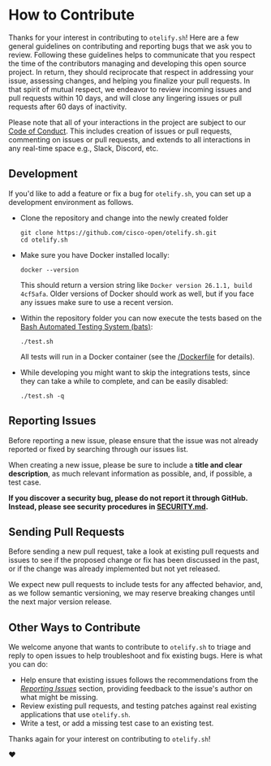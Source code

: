 # How to Contribute

Thanks for your interest in contributing to `otelify.sh`! Here are a few general
guidelines on contributing and reporting bugs that we ask you to review.
Following these guidelines helps to communicate that you respect the time of the
contributors managing and developing this open source project. In return, they
should reciprocate that respect in addressing your issue, assessing changes, and
helping you finalize your pull requests. In that spirit of mutual respect, we
endeavor to review incoming issues and pull requests within 10 days, and will
close any lingering issues or pull requests after 60 days of inactivity.

Please note that all of your interactions in the project are subject to our
[Code of Conduct](./CODE_OF_CONDUCT.md). This includes creation of issues or
pull requests, commenting on issues or pull requests, and extends to all
interactions in any real-time space e.g., Slack, Discord, etc.

## Development

If you'd like to add a feature or fix a bug for `otelify.sh`, you can set up a
development environment as follows.

- Clone the repository and change into the newly created folder

  ```shell
  git clone https://github.com/cisco-open/otelify.sh.git
  cd otelify.sh
  ```

- Make sure you have Docker installed locally:

  ```shell
  docker --version
  ```

  This should return a version string like
  `Docker version 26.1.1, build 4cf5afa`. Older versions of Docker should work
  as well, but if you face any issues make sure to use a recent version.

- Within the repository folder you can now execute the tests based on the
  [Bash Automated Testing System (bats)](https://bats-core.readthedocs.io/en/stable/):

  ```shell
  ./test.sh
  ```

  All tests will run in a Docker container (see the [/Dockerfile](./Dockerfile)
  for details).

- While developing you might want to skip the integrations tests, since they can
  take a while to complete, and can be easily disabled:

  ```shell
  ./test.sh -q
  ```

## Reporting Issues

Before reporting a new issue, please ensure that the issue was not already
reported or fixed by searching through our issues list.

When creating a new issue, please be sure to include a **title and clear
description**, as much relevant information as possible, and, if possible, a
test case.

**If you discover a security bug, please do not report it through GitHub.
Instead, please see security procedures in [SECURITY.md](./SECURITY.md).**

## Sending Pull Requests

Before sending a new pull request, take a look at existing pull requests and
issues to see if the proposed change or fix has been discussed in the past, or
if the change was already implemented but not yet released.

We expect new pull requests to include tests for any affected behavior, and, as
we follow semantic versioning, we may reserve breaking changes until the next
major version release.

## Other Ways to Contribute

We welcome anyone that wants to contribute to `otelify.sh` to triage and reply
to open issues to help troubleshoot and fix existing bugs. Here is what you can
do:

- Help ensure that existing issues follows the recommendations from the
  _[Reporting Issues](#reporting-issues)_ section, providing feedback to the
  issue's author on what might be missing.
- Review existing pull requests, and testing patches against real existing
  applications that use `otelify.sh`.
- Write a test, or add a missing test case to an existing test.

Thanks again for your interest on contributing to `otelify.sh`!

:heart:
